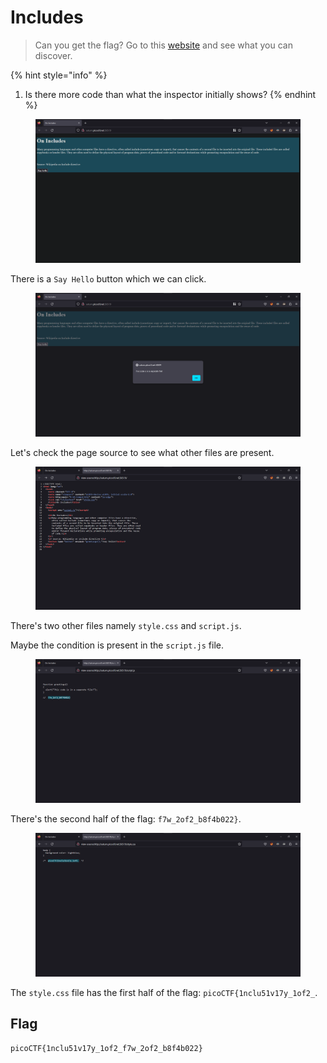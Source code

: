 # Includes

> Can you get the flag? Go to this [website](http://saturn.picoctf.net:58519/) and see what you can discover.

{% hint style="info" %}
1. Is there more code than what the inspector initially shows?
{% endhint %}

<figure><img src="../../.gitbook/assets/1 (92).png" alt=""><figcaption></figcaption></figure>

There is a `Say Hello` button which we can click.

<figure><img src="../../.gitbook/assets/2 (89).png" alt=""><figcaption></figcaption></figure>

Let's check the page source to see what other files are present.

<figure><img src="../../.gitbook/assets/5 (54).png" alt=""><figcaption></figcaption></figure>

There's two other files namely `style.css` and `script.js`.

Maybe the condition is present in the `script.js` file.&#x20;

<figure><img src="../../.gitbook/assets/3 (76).png" alt=""><figcaption></figcaption></figure>

There's the second half of the flag: `f7w_2of2_b8f4b022}`.&#x20;

<figure><img src="../../.gitbook/assets/4 (60).png" alt=""><figcaption></figcaption></figure>

The `style.css` file has the first half of the flag: `picoCTF{1nclu51v17y_1of2_`.

## Flag

```
picoCTF{1nclu51v17y_1of2_f7w_2of2_b8f4b022}
```
